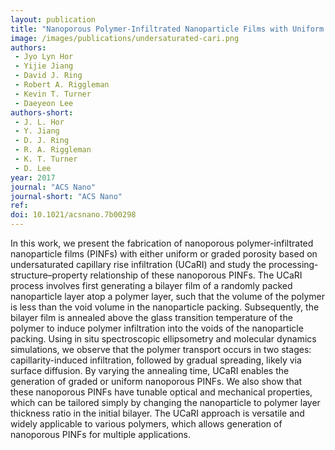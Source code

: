 ```yaml
---
layout: publication
title: "Nanoporous Polymer-Infiltrated Nanoparticle Films with Uniform or Graded Porosity <i>via</i> Undersaturated Capillary Rise Infiltration"
image: /images/publications/undersaturated-cari.png
authors:
 - Jyo Lyn Hor
 - Yijie Jiang
 - David J. Ring
 - Robert A. Riggleman
 - Kevin T. Turner
 - Daeyeon Lee
authors-short:
 - J. L. Hor
 - Y. Jiang
 - D. J. Ring
 - R. A. Riggleman
 - K. T. Turner
 - D. Lee
year: 2017
journal: "ACS Nano"
journal-short: "ACS Nano"
ref:
doi: 10.1021/acsnano.7b00298
---
```


In this work, we present the fabrication of nanoporous polymer-infiltrated nanoparticle films (PINFs) with either uniform or graded porosity based on undersaturated capillary rise infiltration (UCaRI) and study the processing-structure–property relationship of these nanoporous PINFs. The UCaRI process involves first generating a bilayer film of a randomly packed nanoparticle layer atop a polymer layer, such that the volume of the polymer is less than the void volume in the nanoparticle packing. Subsequently, the bilayer film is annealed above the glass transition temperature of the polymer to induce polymer infiltration into the voids of the nanoparticle packing. Using in situ spectroscopic ellipsometry and molecular dynamics simulations, we observe that the polymer transport occurs in two stages: capillarity-induced infiltration, followed by gradual spreading, likely via surface diffusion. By varying the annealing time, UCaRI enables the generation of graded or uniform nanoporous PINFs. We also show that these nanoporous PINFs have tunable optical and mechanical properties, which can be tailored simply by changing the nanoparticle to polymer layer thickness ratio in the initial bilayer. The UCaRI approach is versatile and widely applicable to various polymers, which allows generation of nanoporous PINFs for multiple applications.
